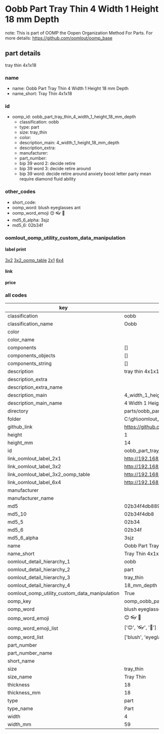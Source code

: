 # Oobb Part Tray Thin 4 Width 1 Height 18 mm Depth  

note: This is part of OOMP the Oopen Organization Method For Parts. For more details: https://github.com/oomlout/oomp_base

##  part details
  



tray thin 4x1x18



### name
* name: Oobb Part Tray Thin 4 Width 1 Height 18 mm Depth
* name_short: Tray Thin 4x1x18 
### id
* oomp_id: oobb_part_tray_thin_4_width_1_height_18_mm_depth
  * classification: oobb
  * type: part
  * size: tray_thin
  * color: 
  * description_main: 4_width_1_height_18_mm_depth
  * description_extra: 
  * manufacturer: 
  * part_number: 
  * bip 39 word 2: decide retire
  * bip 39 word 3: decide retire around
  * bip 39 word: decide retire around anxiety boost letter party mean require diamond fluid ability

### other_codes
* short_code: 
* oomp_word: blush eyeglasses ant
* oomp_word_emoji :blush: :eyeglasses: :ant:
* md5_6_alpha: 3sjz
* md5_6: 02b34f






### oomlout_oomp_utility_custom_data_manipulation
#### label print
[3x2](http://192.168.1.245:1112/?label=oomp%203sjz)
[3x2_oomp_table](http://192.168.1.108:1112/?label=oomp%203sjz)
[2x1](http://192.168.1.242:1112/?label=oomp%203sjz)
[6x4](http://192.168.1.55:1112/?label=oomp%203sjz)    

#### link

                              

#### price







### all codes 
| key | value |  
| --- | --- |  
| classification | oobb |  
| classification_name | Oobb |  
| color |  |  
| color_name |  |  
| components | [] |  
| components_objects | [] |  
| components_string | [] |  
| description | tray thin 4x1x18 |  
| description_extra |  |  
| description_extra_name |  |  
| description_main | 4_width_1_height_18_mm_depth |  
| description_main_name | 4 Width 1 Height 18 mm Depth |  
| directory | parts/oobb_part_tray_thin_4_width_1_height_18_mm_depth |  
| folder | C:\gh\oomlout_oobb_version_4_generated_parts\things\oobb_part_tray_thin_4_width_1_height_18_mm_depth |  
| github_link | https://github.com/oomlout/oomlout_oomp_part_src/tree/main/parts/oobb_part_tray_thin_4_width_1_height_18_mm_depth |  
| height | 1 |  
| height_mm | 14 |  
| id | oobb_part_tray_thin_4_width_1_height_18_mm_depth |  
| link_oomlout_label_2x1 | http://192.168.1.242:1112/?label=oomp%203sjz |  
| link_oomlout_label_3x2 | http://192.168.1.245:1112/?label=oomp%203sjz |  
| link_oomlout_label_3x2_oomp_table | http://192.168.1.108:1112/?label=oomp%203sjz |  
| link_oomlout_label_6x4 | http://192.168.1.55:1112/?label=oomp%203sjz |  
| manufacturer |  |  
| manufacturer_name |  |  
| md5 | 02b34f4db889d412020cd0a0186df9c6 |  
| md5_10 | 02b34f4db8 |  
| md5_5 | 02b34 |  
| md5_6 | 02b34f |  
| md5_6_alpha | 3sjz |  
| name | Oobb Part Tray Thin 4 Width 1 Height 18 mm Depth |  
| name_short | Tray Thin 4x1x18  |  
| oomlout_detail_hierarchy_1 | oobb |  
| oomlout_detail_hierarchy_2 | part |  
| oomlout_detail_hierarchy_3 | tray_thin |  
| oomlout_detail_hierarchy_4 | 18_mm_depth |  
| oomlout_oomp_utility_custom_data_manipulation | True |  
| oomp_key | oomp_oobb_part_tray_thin_4_width_1_height_18_mm_depth |  
| oomp_word | blush eyeglasses ant |  
| oomp_word_emoji | :blush: :eyeglasses: :ant: |  
| oomp_word_emoji_list | [':blush:', ':eyeglasses:', ':ant:'] |  
| oomp_word_list | ['blush', 'eyeglasses', 'ant'] |  
| part_number |  |  
| part_number_name |  |  
| short_name |  |  
| size | tray_thin |  
| size_name | Tray Thin |  
| thickness | 18 |  
| thickness_mm | 18 |  
| type | part |  
| type_name | Part |  
| width | 4 |  
| width_mm | 59 |  
